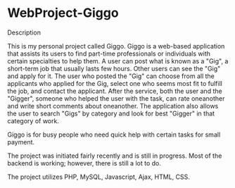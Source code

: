 WebProject-Giggo
================
Description

This is my personal project called Giggo. Giggo is a web-based application that assists its users to find part-time
professionals or individuals with certain specialties to help them. A user can post what is known as a "Gig", a short-term 
job that usually lasts few hours. Other users can see the "Gig" and apply for it. The user who posted the "Gig" can choose
from all the applicants who applied for the Gig, select one who seems most fit to fulfill the job, and contact the applicant.
After the service, both the user and the "Gigger", someone who helped the user with the task, can rate oneanother and write
short comments about oneanother. The application also allows the user to search "Gigs" by category and look for best "Gigger"
in that category of work. 

Giggo is for busy people who need quick help with certain tasks for small payment. 

The project was initiated fairly recently and is still in progress. Most of the backend is working; however, there is still
a lot to do.

The project utilizes PHP, MySQL, Javascript, Ajax, HTML, CSS. 
